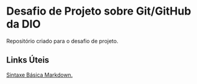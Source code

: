 # Desafio de Projeto sobre Git/GitHub da DIO
Repositório criado para o desafio de projeto.

## Links Úteis
[Sintaxe Básica Markdown.](https://www.markdownguide.org/basic-syntax/)
